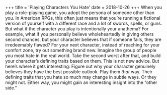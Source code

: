 +++
title = 'Playing Characters You Hate'
date = 2018-10-26
+++
When you play a role-playing game, you adopt the persona of someone other than you. In American RPGs, this often just means that you’re running a fictional version of yourself with a different race and a lot of swords, spells, or guns. But what if the character you play is intentionally your anathema? For example, what if you personally believe wholeheartedly in giving others second chances, but your character believes that if someone fails, they are irredeemably flawed? For your next character, instead of reaching for your comfort zone, try out something brand new. Imagine the group of people you most hate in the real world. Take the second worst after that, and build your character’s defining traits based on them. This is not new advice. But here’s where it gets interesting: Figure out why your character genuinely believes they have the best possible outlook. Play them _that_ way. Their defining traits that you hate so much may change in subtle ways. Or they might not. Either way, you might gain an interesting insight into the “other side.”